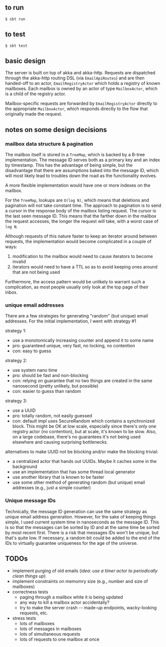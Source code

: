 ## to run

```$bash
$ sbt run
```
## to test

```$bash
$ sbt test
```

## basic design

The server is built on top of akka and akka-http. Requests are dispatched through the akka-http routing DSL 
(via `EmailApiRoutes`) and are then handed-off to an actor, `EmailRegistryActor` which holds a registry of known 
mailboxes. Each mailbox is owned by an actor of type `MailboxActor`, which is a child of the registry actor. 

Mailbox-specific requests are forwarded by `EmailRegistryActor` directly to the appropriate `MailboxActor`, which
responds directly to the flow that originally made the request.

## notes on some design decisions

### mailbox data structure & pagination

The mailbox itself is stored in a `TreeMap`, which is backed by a B-tree implementation.
The message ID serves both as a primary key and an index by timestamp. This has the advantage of being simple,
but the disadvantage that there are assumptions baked into the message ID, which will most likely lead
to troubles down the road as the functionality evolves.

A more flexible implementation would have one or more indexes on the mailbox.

For the `TreeMap`, lookups are `O(log N)`, which means that deletions and pagination will not
take constant time. The approach to pagination is to send a cursor in the response body of the
mailbox listing request. The cursor is the last seen message ID. This means that the farther down
in the mailbox the request accesses, the longer the request will take, with a worst case of
`log N`. 

Although requests of this nature faster to keep an iterator around between requests, the implementation would become
complicated in a couple of ways:

1. modification to the mailbox would need to cause iterators to become invalid
2. iterators would need to have a TTL so as to avoid keeping ones around that are not being used

Furthermore, the access pattern would be unlikely to warrant such a complication, as most people usually
only look at the top page of their inbox. 

### unique email addresses

There are a few strategies for generating "random" (but unique) email addresses. For the initial
implementation, I went with strategy #1

strategy 1:
- use a monotomically increasing counter and append it to some name
- pro: guaranteed unique, very fast, no locking, no contention
- con: easy to guess

strategy 2:
- use system nano time
- pro: should be fast and non-blocking
- con: relying on guarantee that no two things are created in the same nanosecond (pretty unlikely, but possible)
- con: easier to guess than random

strategy 3:
- use a UUID
- pro: totally random, not easily guessed
- con: default impl uses SecureRandom which contains a synchronized block. This might be OK at low scale,
    especially since there's only one registry actor (no contention), but at scale, it's known to be slow. Also, 
    on a large codebase, there's no guarantees it's not being used elsewhere and causing surprising bottlenecks.

alternatives to make UUID not be blocking and/or make the blocking trivial:
 - a centralized actor that hands out UUIDs. Maybe it caches some in the background
 - use an implementation that has some thread local generator
 - use another library that is known to be faster
 - use some other method of generating random (but unique) email addresses (e.g., just a simple counter)

### Unique message IDs

Technically, the message ID generation can use the same strategy as unique email address generation. However,
for the sake of keeping things simple, I used current system time in nanoseconds as the message ID. This is so
that the messages can be sorted by ID and at the same time be sorted by most recent first. There is a risk that
messages IDs won't be unique, but that's quite low. If necessary, a random bit could be added to the end of the IDs
to virtually guarantee uniqueness for the age of the universe.

## TODOs

* implement purging of old emails (_idea: use a timer actor to periodically clean things up_)
* implement constraints on memomry size (e.g., number and size of mailboxes)
* correctness tests
    * paging through a mailbox while it is being updated
    * any way to kill a mailbox actor accidentally?
    * try to make the server crash -- made-up endpoints, wacky-looking requests, etc.
* stress tests
    * lots of mailboxes
    * lots of messages in mailboxes
    * lots of simultaneous requests
    * lots of requests to one mailbox at once
